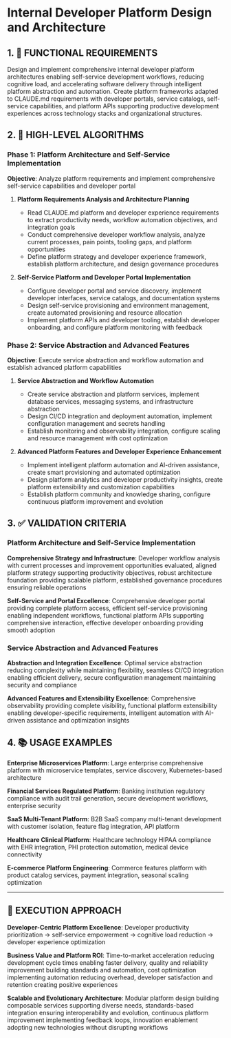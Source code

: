 # Internal Developer Platform Design and Architecture

## 1. 🎯 FUNCTIONAL REQUIREMENTS

Design and implement comprehensive internal developer platform architectures enabling self-service development workflows, reducing cognitive load, and accelerating software delivery through intelligent platform abstraction and automation. Create platform frameworks adapted to CLAUDE.md requirements with developer portals, service catalogs, self-service capabilities, and platform APIs supporting productive development experiences across technology stacks and organizational structures.

## 2. 🔄 HIGH-LEVEL ALGORITHMS

### Phase 1: Platform Architecture and Self-Service Implementation
**Objective**: Analyze platform requirements and implement comprehensive self-service capabilities and developer portal

1. **Platform Requirements Analysis and Architecture Planning**
   - Read CLAUDE.md platform and developer experience requirements to extract productivity needs, workflow automation objectives, and integration goals
   - Conduct comprehensive developer workflow analysis, analyze current processes, pain points, tooling gaps, and platform opportunities
   - Define platform strategy and developer experience framework, establish platform architecture, and design governance procedures

2. **Self-Service Platform and Developer Portal Implementation**
   - Configure developer portal and service discovery, implement developer interfaces, service catalogs, and documentation systems
   - Design self-service provisioning and environment management, create automated provisioning and resource allocation
   - Implement platform APIs and developer tooling, establish developer onboarding, and configure platform monitoring with feedback

### Phase 2: Service Abstraction and Advanced Features
**Objective**: Execute service abstraction and workflow automation and establish advanced platform capabilities

1. **Service Abstraction and Workflow Automation**
   - Create service abstraction and platform services, implement database services, messaging systems, and infrastructure abstraction
   - Design CI/CD integration and deployment automation, implement configuration management and secrets handling
   - Establish monitoring and observability integration, configure scaling and resource management with cost optimization

2. **Advanced Platform Features and Developer Experience Enhancement**
   - Implement intelligent platform automation and AI-driven assistance, create smart provisioning and automated optimization
   - Design platform analytics and developer productivity insights, create platform extensibility and customization capabilities
   - Establish platform community and knowledge sharing, configure continuous platform improvement and evolution

## 3. ✅ VALIDATION CRITERIA

### Platform Architecture and Self-Service Implementation
**Comprehensive Strategy and Infrastructure**: Developer workflow analysis with current processes and improvement opportunities evaluated, aligned platform strategy supporting productivity objectives, robust architecture foundation providing scalable platform, established governance procedures ensuring reliable operations

**Self-Service and Portal Excellence**: Comprehensive developer portal providing complete platform access, efficient self-service provisioning enabling independent workflows, functional platform APIs supporting comprehensive interaction, effective developer onboarding providing smooth adoption

### Service Abstraction and Advanced Features
**Abstraction and Integration Excellence**: Optimal service abstraction reducing complexity while maintaining flexibility, seamless CI/CD integration enabling efficient delivery, secure configuration management maintaining security and compliance

**Advanced Features and Extensibility Excellence**: Comprehensive observability providing complete visibility, functional platform extensibility enabling developer-specific requirements, intelligent automation with AI-driven assistance and optimization insights

## 4. 📚 USAGE EXAMPLES

**Enterprise Microservices Platform**: Large enterprise comprehensive platform with microservice templates, service discovery, Kubernetes-based architecture

**Financial Services Regulated Platform**: Banking institution regulatory compliance with audit trail generation, secure development workflows, enterprise security

**SaaS Multi-Tenant Platform**: B2B SaaS company multi-tenant development with customer isolation, feature flag integration, API platform

**Healthcare Clinical Platform**: Healthcare technology HIPAA compliance with EHR integration, PHI protection automation, medical device connectivity

**E-commerce Platform Engineering**: Commerce features platform with product catalog services, payment integration, seasonal scaling optimization

---

## 🎯 EXECUTION APPROACH

**Developer-Centric Platform Excellence**: Developer productivity prioritization → self-service empowerment → cognitive load reduction → developer experience optimization

**Business Value and Platform ROI**: Time-to-market acceleration reducing development cycle times enabling faster delivery, quality and reliability improvement building standards and automation, cost optimization implementing automation reducing overhead, developer satisfaction and retention creating positive experiences

**Scalable and Evolutionary Architecture**: Modular platform design building composable services supporting diverse needs, standards-based integration ensuring interoperability and evolution, continuous platform improvement implementing feedback loops, innovation enablement adopting new technologies without disrupting workflows